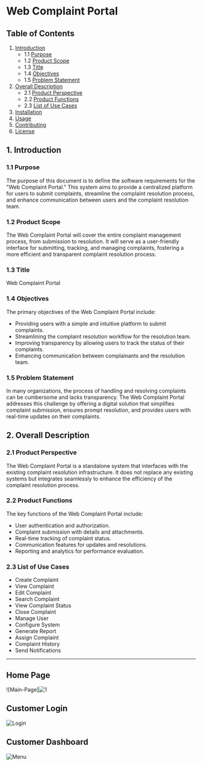 # Web Complaint Portal

## Table of Contents

1. [Introduction](#1-introduction)
   - 1.1 [Purpose](#11-purpose)
   - 1.2 [Product Scope](#12-product-scope)
   - 1.3 [Title](#13-title)
   - 1.4 [Objectives](#14-objectives)
   - 1.5 [Problem Statement](#15-problem-statement)
2. [Overall Description](#2-overall-description)
   - 2.1 [Product Perspective](#21-product-perspective)
   - 2.2 [Product Functions](#22-product-functions)
   - 2.3 [List of Use Cases](#23-list-of-use-cases)
3. [Installation](#3-installation)
4. [Usage](#4-usage)
5. [Contributing](#5-contributing)
6. [License](#6-license)

## 1. Introduction

### 1.1 Purpose
The purpose of this document is to define the software requirements for the "Web Complaint Portal." This system aims to provide a centralized platform for users to submit complaints, streamline the complaint resolution process, and enhance communication between users and the complaint resolution team.

### 1.2 Product Scope
The Web Complaint Portal will cover the entire complaint management process, from submission to resolution. It will serve as a user-friendly interface for submitting, tracking, and managing complaints, fostering a more efficient and transparent complaint resolution process.

### 1.3 Title
Web Complaint Portal

### 1.4 Objectives
The primary objectives of the Web Complaint Portal include:

- Providing users with a simple and intuitive platform to submit complaints.
- Streamlining the complaint resolution workflow for the resolution team.
- Improving transparency by allowing users to track the status of their complaints.
- Enhancing communication between complainants and the resolution team.

### 1.5 Problem Statement
In many organizations, the process of handling and resolving complaints can be cumbersome and lacks transparency. The Web Complaint Portal addresses this challenge by offering a digital solution that simplifies complaint submission, ensures prompt resolution, and provides users with real-time updates on their complaints.

## 2. Overall Description

### 2.1 Product Perspective
The Web Complaint Portal is a standalone system that interfaces with the existing complaint resolution infrastructure. It does not replace any existing systems but integrates seamlessly to enhance the efficiency of the complaint resolution process.

### 2.2 Product Functions
The key functions of the Web Complaint Portal include:
- User authentication and authorization.
- Complaint submission with details and attachments.
- Real-time tracking of complaint status.
- Communication features for updates and resolutions.
- Reporting and analytics for performance evaluation.

### 2.3 List of Use Cases
- Create Complaint
- View Complaint
- Edit Complaint
- Search Complaint
- View Complaint Status
- Close Complaint
- Manage User
- Configure System
- Generate Report
- Assign Complaint
- Complaint History
- Send Notifications

---

## Home Page

![Main-Page]![1](https://github.com/IbrahimRao/Brick-Breaker-Game-In-Assembly-Language/assets/66884608/2cdfd834-4898-4332-b404-2fb991f6a6db)

## Customer Login

![Login](![2](https://github.com/IbrahimRao/Brick-Breaker-Game-In-Assembly-Language/assets/66884608/a6025093-4998-4eab-aa59-3c1a8ddbd173))

## Customer Dashboard

![Menu](![3](https://github.com/IbrahimRao/Brick-Breaker-Game-In-Assembly-Language/assets/66884608/abd105bd-7419-4953-933c-8bdb304e8023))
